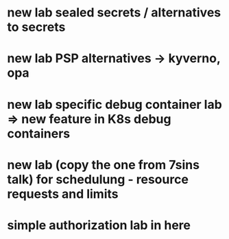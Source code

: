 # new lab sealed secrets / alternatives to secrets

# new lab PSP alternatives -> kyverno, opa

# new lab specific debug container lab => new feature in K8s debug containers

# new lab (copy the one from 7sins talk) for schedulung - resource requests and limits

# simple authorization lab in here
